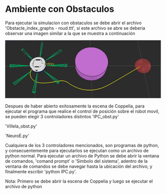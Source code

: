 # Ambiente con Obstaculos

Para ejecutar la simulacion con obstaculos se debe abrir el archivo 'Obstacle_index_graphs - roud.ttt', si este archivo se abre se deberia observar una imagen similar a la que se muestra a continuación

![](ejemplo.jpg)

Despues de haber abierto exitosamente la escena de Coppelia, para ejecutar el programa que realice el control de posición sobre el robot movil, se pueden elegir 3 controladores distintos
'IPC_obst.py'

'Villela_obst.py'

'NeuroE.py'

Cualquiera de los 3 controladores mencionados, son programas de python, y consecuentemente para ejecutarlos se ejecutan como un archivo de python normal. Para ejecutar un archivo de Python se debe abrir la ventana de comandos, 'comand prompt' o 'Simbolo del sistema', adentro de la ventana de comandos se debe navegar hasta la ubicación del archivo, y finalmente escribir 'python IPC.py'.

Nota: Primero se debe abrir la escena de Coppelia y luego se ejecutar el archivo de python
